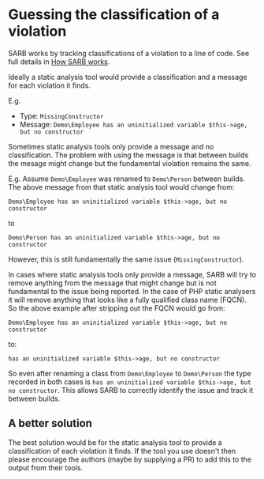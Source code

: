 # Guessing the classification of a violation

SARB works by tracking classifications of a violation to a line of code.
See full details in [How SARB works](HowSarbWorks.md).

Ideally a static analysis tool would provide a classification and a message
for each violation it finds.

E.g.
 - Type: `MissingConstructor`
 - Message: `Demo\Employee has an uninitialized variable $this->age, but no constructor`

Sometimes static analysis tools only provide a message and no classification.
The problem with using the message is that between builds the mesage might change
but the fundamental violation remains the same.

E.g. Assume `Demo\Employee` was renamed to `Demo\Person` between builds.
The above message from that static analysis tool would change from:

`Demo\Employee has an uninitialized variable $this->age, but no constructor`

to

`Demo\Person has an uninitialized variable $this->age, but no constructor`

However, this is still fundamentally the same issue (`MissingConstructor`).


In cases where static analysis tools only provide a message,
SARB will try to remove anything from the message that might change
but is not fundamental to the issue being reported. In the case of
PHP static analysers it will remove anything that looks like a
fully qualified class name (FQCN). So the above example after stripping out the FQCN would go from:

`Demo\Employee has an uninitialized variable $this->age, but no constructor`

to:

`has an uninitialized variable $this->age, but no constructor`


So even after renaming a class from `Demo\Employee` to `Demo\Person` the type
recorded in both cases is `has an uninitialized variable $this->age, but no constructor`.
This allows SARB to correctly identify the issue and track it between builds.

## A better solution

The best solution would be for the static analysis tool to provide a classification
of each violation it finds. If the tool you use doesn't then please
encourage the authors (maybe by supplying a PR) to add this to the output from
their tools.

